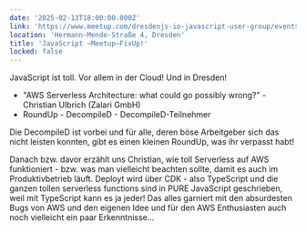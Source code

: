 ```yaml
---
date: '2025-02-13T18:00:00.000Z'
link: 'https://www.meetup.com/dresdenjs-io-javascript-user-group/events/305795972'
location: 'Hermann-Mende-Straße 4, Dresden'
title: 'JavaScript ~Meetup~FixUp!'
locked: false
---
```

JavaScript ist toll. Vor allem in der Cloud! Und in Dresden!

* "AWS Serverless Architecture: what could go possibly wrong?" - Christian Ulbrich (Zalari GmbH)
* RoundUp - DecompileD - DecompileD-Teilnehmer

Die DecompileD ist vorbei und für alle, deren böse Arbeitgeber sich das nicht leisten konnten, gibt es einen kleinen RoundUp, was ihr verpasst habt!

Danach bzw. davor erzählt uns Christian, wie toll Serverless auf AWS funktioniert - bzw. was man vielleicht beachten sollte, damit es auch im Produktivbetrieb läuft. Deployt wird über CDK - also TypeScript und die ganzen tollen serverless functions sind in PURE JavaScript geschrieben, weil mit TypeScript kann es ja jeder! Das alles garniert mit den absurdesten Bugs von AWS und den eigenen Idee und für den AWS Enthusiasten auch noch vielleicht ein paar Erkenntnisse...
